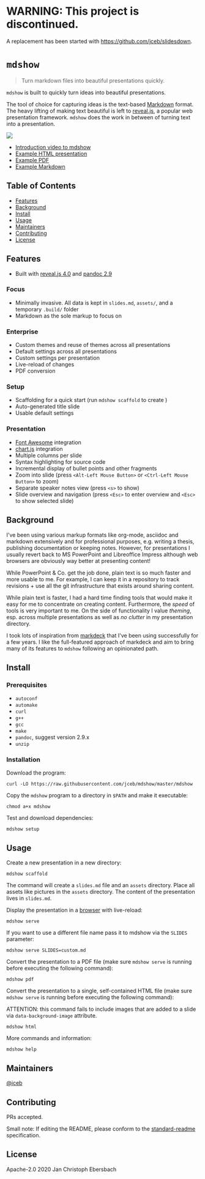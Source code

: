 # WARNING: This project is discontinued.

A replacement has been started with https://github.com/jceb/slidesdown.

# `mdshow`

> Turn markdown files into beautiful presentations quickly.

`mdshow` is built to quickly turn ideas into beautiful presentations.

The tool of choice for capturing ideas is the text-based
[Markdown](https://daringfireball.net/projects/markdown/) format. The
heavy lifting of making text beautiful is left to
[reveal.js](https://revealjs.com/), a popular web presentation framework.
`mdshow` does the work in between of turning text into a presentation.

[![](assets/screenshot400.png)](https://youtu.be/ZNXvQGsk_wA)

- [Introduction video to mdshow](https://youtu.be/ZNXvQGsk_wA)
- [Example HTML presentation](https://mdshow.e-jc.de/)
- [Example PDF](./examples/slides.pdf)
- [Example Markdown](https://raw.githubusercontent.com/jceb/mdshow/master/examples/slides.md)

## Table of Contents

- [Features](#features)
- [Background](#background)
- [Install](#install)
- [Usage](#usage)
- [Maintainers](#maintainers)
- [Contributing](#contributing)
- [License](#license)

## Features

- Built with [reveal.js 4.0](https://revealjs.com/) and [pandoc
  2.9](https://pandoc.org/)

### Focus

- Minimally invasive. All data is kept in `slides.md`, `assets/`, and a
  temporary `.build/` folder
- Markdown as the sole markup to focus on

### Enterprise

- Custom themes and reuse of themes across all presentations
- Default settings across all presentations
- Custom settings per presentation
- Live-reload of changes
- PDF conversion

### Setup

- Scaffolding for a quick start (run `mdshow scaffold` to create )
- Auto-generated title slide
- Usable default settings

### Presentation

- [Font Awesome](https://fontawesome.com/) integration
- [chart.js](https://www.chartjs.org) integration
- Multiple columns per slide
- Syntax highlighting for source code
- Incremental display of bullet points and other fragments
- Zoom into slide (press `<Alt-Left Mouse Button>` or `<Ctrl-Left Mouse
  Button>` to zoom)
- Separate speaker notes view (press `<s>` to show)
- Slide overview and navigation (press `<Esc>` to enter overview and
  `<Esc>` to show selected slide)

## Background

I've been using various markup formats like org-mode, asciidoc and
markdown extensively and for professional purposes, e.g. writing a
thesis, publishing documentation or keeping notes. However, for
presentations I usually revert back to MS PowerPoint and Libreoffice
Impress although web browsers are obviously way better at presenting
content!

While PowerPoint & Co. get the job done, plain text is so much faster
and more usable to me. For example, I can keep it in a repository to
track revisions + use all the git infrastructure that exists around
sharing content.

While plain text is faster, I had a hard time finding tools that would
make it easy for me to concentrate on creating content. Furthermore, the
*speed* of tools is very important to me. On the side of functionality I
value *theming*, esp. across multiple presentations as well as *no
clutter* in my presentation directory.

I took lots of inspiration from
[markdeck](https://github.com/arnehilmann/markdeck) that I've been using
successfully for a few years. I like the full-featured approach of
markdeck and aim to bring many of its features to `mdshow` following an
opinionated path.

## Install

### Prerequisites

- `autoconf`
- `automake`
- `curl`
- `g++`
- `gcc`
- `make`
- `pandoc`, suggest version 2.9.x
- `unzip`

### Installation

Download the program:

```
curl -LO https://raw.githubusercontent.com/jceb/mdshow/master/mdshow
```

Copy the `mdshow` program to a directory in `$PATH` and make it
executable:

```
chmod a+x mdshow
```

Test and download dependencies:

```
mdshow setup
```

## Usage

Create a new presentation in a new directory:

```
mdshow scaffold
```

The command will create a `slides.md` file and an `assets` directory.
Place all assets like pictures in the `assets` directory. The content of
the presentation lives in `slides.md`.

Display the presentation in a [browser](http://localhost:3000) with
live-reload:

```
mdshow serve
```

If you want to use a different file name pass it to mdshow via the
`SLIDES` parameter:

```
mdshow serve SLIDES=custom.md
```

Convert the presentation to a PDF file (make sure `mdshow serve` is
running before executing the following command):

```
mdshow pdf
```

Convert the presentation to a single, self-contained HTML file (make
sure `mdshow serve` is running before executing the following command):

ATTENTION: this command fails to include images that are added to a
slide via `data-background-image` attribute.

```
mdshow html
```

More commands and information:

```
mdshow help
```

## Maintainers

[@jceb](https://github.com/jceb)

## Contributing

PRs accepted.

Small note: If editing the README, please conform to the [standard-readme](https://github.com/RichardLitt/standard-readme) specification.

## License

Apache-2.0 2020 Jan Christoph Ebersbach
